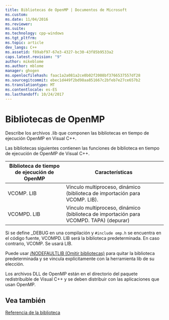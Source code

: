 ```yaml
---
title: Bibliotecas de OpenMP | Documentos de Microsoft
ms.custom: 
ms.date: 11/04/2016
ms.reviewer: 
ms.suite: 
ms.technology: cpp-windows
ms.tgt_pltfrm: 
ms.topic: article
dev_langs: C++
ms.assetid: f89abf97-67e3-4327-bc30-43f85b9533a2
caps.latest.revision: "9"
author: mikeblome
ms.author: mblome
manager: ghogen
ms.openlocfilehash: faac1a2a081a2ce0b02f2008bf3766537557df28
ms.sourcegitcommit: ebec1d449f2bd98aa851667c2bfeb7e27ce657b2
ms.translationtype: MT
ms.contentlocale: es-ES
ms.lasthandoff: 10/24/2017
---
```

# <a name="openmp-libraries"></a>Bibliotecas de OpenMP
Describe los archivos .lib que componen las bibliotecas en tiempo de ejecución OpenMP en Visual C++.  
  
 Las bibliotecas siguientes contienen las funciones de biblioteca en tiempo de ejecución de OpenMP de Visual C++.  
  
|Biblioteca de tiempo de ejecución de OpenMP|Características|  
|------------------------------|---------------------|  
|VCOMP. LIB|Vínculo multiproceso, dinámico (biblioteca de importación para VCOMP. LIB).|  
|VCOMPD. LIB|Vínculo multiproceso, dinámico (biblioteca de importación para VCOMPD. TAPA) (depurar)|  
  
 Si se define _DEBUG en una compilación y `#include omp.h` se encuentra en el código fuente, VCOMPD. LIB será la biblioteca predeterminada. En caso contrario, VCOMP. Se usará LIB.  
  
 Puede usar [/NODEFAULTLIB (Omitir bibliotecas)](../../../build/reference/nodefaultlib-ignore-libraries.md) para quitar la biblioteca predeterminada y se vincula explícitamente con la herramienta lib de su elección.  
  
 Los archivos DLL de OpenMP están en el directorio del paquete redistribuible de Visual C++ y se deben distribuir con las aplicaciones que usan OpenMP.  
  
## <a name="see-also"></a>Vea también  
 [Referencia de la biblioteca](../../../parallel/openmp/reference/openmp-library-reference.md)